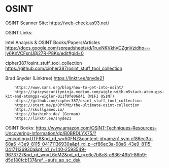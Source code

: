 # OSINT

OSINT Scanner Site:
https://web-check.as93.net/

OSINT Links:

Intel Analysis & OSINT Books/Papers/Articles
https://docs.google.com/spreadsheets/d/1ruxNKVkhVCZgnVzidhp---ly6KnVCFsnUBj27R-P8Ks/edit#gid=0

cipher387/osint_stuff_tool_collection
https://github.com/cipher387/osint_stuff_tool_collection

Brad Snyder (Linktree)
https://linktr.ee/snyde21

		https://www.sans.org/blog/how-to-get-into-osint/
		https://spicysecurityninja.medium.com/wigle-with-m5stack-atom-gps-kit-and-atomgps-wigler-011f0fe06d41 (WIFI OSINT)
		https://github.com/cipher387/osint_stuff_tool_collection
		https://start.me/p/DPYPMz/the-ultimate-osint-collection
		https://skullgames.io/
		https://bashinho.de/ (German)
		https://linktr.ee/snyde21

OSINT Books:
https://www.amazon.com/OSINT-Techniques-Resources-Uncovering-Information/dp/B0BRDLYX75/?_encoding=UTF8&pd_rd_w=50FNZ&content-id=amzn1.sym.cf86ec3a-68a6-43e9-8115-04171136930a&pf_rd_p=cf86ec3a-68a6-43e9-8115-04171136930a&pf_rd_r=140-2593549-9673727&pd_rd_wg=L6oM2&pd_rd_r=c6c7b8c8-e836-49b1-86b9-d5d180fcb137&ref_=aufs_ap_sc_dsk

